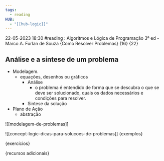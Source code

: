 ```yaml
---
tags:
  - reading
HUB:
  - "[[hub-logic]]"
---
```



22-05-2023  18:30  #reading : Algoritmos e Lógica de Programação 3ª ed - Marco A. Furlan de Souza
{Como Resolver Problemas} {16} {22} 

## Análise e a síntese de um problema 
- Modelagem.
	- equações, desenhos ou gráficos
		- Análise
			- o problema é entendido de forma que se descubra o que se deve ser solucionado, quais os dados necessários e condições para resolver.
		- Sintese da solução
- Plano de Ação
	- abstração

![[modelagem-de-problemas]]

![[concept-logic-dicas-para-solucoes-de-problemas]]
{exemplos}

{exercícios}

{recursos adicionais}






